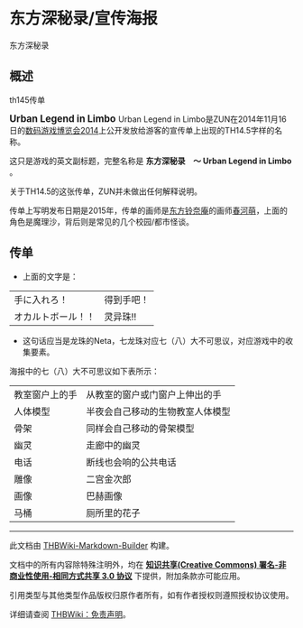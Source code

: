 # 东方深秘录/宣传海报

<!-- source html: G:\repos\THBWiki-Markdown-Builder\THBWikiMarkdown\Temp\main\1\14\ns0%3A%E4%B8%9C%E6%96%B9%E6%B7%B1%E7%A7%98%E5%BD%95%2F%E5%AE%A3%E4%BC%A0%E6%B5%B7%E6%8A%A5.html -->

东方深秘录


## 概述
[](./文件-Th145传单.jpg.md)  [](./文件-Th145传单.jpg.md)th145传单
  
<big> **Urban Legend in Limbo** </big>
Urban Legend in Limbo是ZUN在2014年11月16日的[数码游戏博览会2014](./数码游戏博览会.md)上公开发放给游客的宣传单上出现的TH14.5字样的名称。  

这只是游戏的英文副标题，完整名称是  **东方深秘录　～ Urban Legend in Limbo**  。
  
  
关于TH14.5的这张传单，ZUN并未做出任何解释说明。
  
  
传单上写明发布日期是2015年，传单的画师是[东方铃奈庵](./东方铃奈庵.md)的画师[春河萌](./春河萌.md)，上面的角色是魔理沙，背后则是常见的几个校园/都市怪谈。
  


## 传单
- 上面的文字是：


<table>

<tbody><tr>
<td>手に入れろ！</td>
<td>得到手吧！
</td></tr>
<tr>
<td>オカルトボール！！</td>
<td>灵异珠!!
</td></tr></tbody></table>


- 这句话应当是龙珠的Neta，七龙珠对应七（八）大不可思议，对应游戏中的收集要素。

  
海报中的七（八）大不可思议如下表所示：
  


<table>

<tbody><tr>
<td>教室窗户上的手</td>
<td>从教室的窗户或门窗户上伸出的手
</td></tr>
<tr>
<td>人体模型</td>
<td>半夜会自己移动的生物教室人体模型
</td></tr>
<tr>
<td>骨架</td>
<td>同样会自己移动的骨架模型
</td></tr>
<tr>
<td>幽灵</td>
<td>走廊中的幽灵
</td></tr>
<tr>
<td>电话</td>
<td>断线也会响的公共电话
</td></tr>
<tr>
<td>雕像</td>
<td>二宫金次郎
</td></tr>
<tr>
<td>画像</td>
<td>巴赫画像
</td></tr>
<tr>
<td>马桶</td>
<td>厕所里的花子
</td></tr></tbody></table>






---

此文档由 [THBWiki-Markdown-Builder](https://github.com/Delsin-Yu/THBWiki-Markdown-Builder) 构建。

文档中的所有内容除特殊注明外，均在 [**知识共享(Creative Commons) 署名-非商业性使用-相同方式共享 3.0 协议**](https://creativecommons.org/licenses/by-sa/3.0/deed.zh-hans) 下提供，附加条款亦可能应用。

引用类型与其他类型作品版权归原作者所有，如有作者授权则遵照授权协议使用。

详细请查阅 [THBWiki：免责声明](https://thbwiki.cc/THBWiki:%E5%85%8D%E8%B4%A3%E5%A3%B0%E6%98%8E)。

